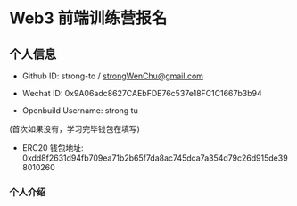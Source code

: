 # Web3 前端训练营报名

## 个人信息

* Github ID: strong-to / strongWenChu@gmail.com

* Wechat ID: 0x9A06adc8627CAEbFDE76c537e18FC1C1667b3b94

* Openbuild Username: strong tu

(首次如果没有，学习完毕钱包在填写)

* ERC20 钱包地址: 0xdd8f2631d94fb709ea71b2b65f7da8ac745dca7a354d79c26d915de398010260

### 个人介绍


